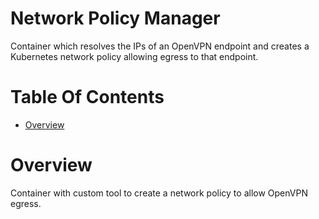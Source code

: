# Network Policy Manager
Container which resolves the IPs of an OpenVPN endpoint and creates a Kubernetes network policy allowing egress to that endpoint.

# Table Of Contents
- [Overview](#overview)

# Overview
Container with custom tool to create a network policy to allow OpenVPN egress.